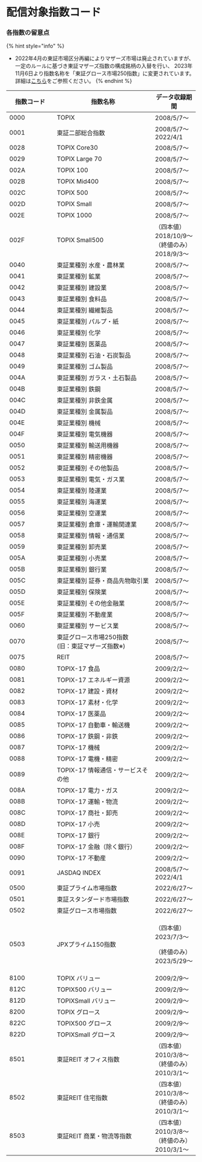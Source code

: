 # 配信対象指数コード

### 各指数の留意点

{% hint style="info" %}

* 2022年4月の東証市場区分再編によりマザーズ市場は廃止されていますが、一定のルールに基づき東証マザーズ指数の構成銘柄の入替を行い、 2023年11月6日より指数名称を「東証グロース市場250指数」に変更されています。\
  詳細は[こちら](https://www.jpx.co.jp/news/6030/20230428-01.html)をご参照ください。
  {% endhint %}

<table><thead><tr><th width="133">指数コード</th><th width="297">指数名称</th><th>データ収録期間</th></tr></thead><tbody><tr><td>0000</td><td>TOPIX</td><td>2008/5/7〜</td></tr><tr><td>0001</td><td>東証二部総合指数</td><td>2008/5/7〜2022/4/1</td></tr><tr><td>0028</td><td>TOPIX Core30</td><td>2008/5/7〜</td></tr><tr><td>0029</td><td>TOPIX Large 70</td><td>2008/5/7〜</td></tr><tr><td>002A</td><td>TOPIX 100</td><td>2008/5/7〜</td></tr><tr><td>002B</td><td>TOPIX Mid400</td><td>2008/5/7〜</td></tr><tr><td>002C</td><td>TOPIX 500</td><td>2008/5/7〜</td></tr><tr><td>002D</td><td>TOPIX Small</td><td>2008/5/7〜</td></tr><tr><td>002E</td><td>TOPIX 1000</td><td>2008/5/7〜</td></tr><tr><td>002F</td><td>TOPIX Small500</td><td>（四本値）2018/10/9〜<br>（終値のみ）2018/9/3〜</td></tr><tr><td>0040</td><td>東証業種別 水産・農林業</td><td>2008/5/7〜</td></tr><tr><td>0041</td><td>東証業種別 鉱業</td><td>2008/5/7〜</td></tr><tr><td>0042</td><td>東証業種別 建設業</td><td>2008/5/7〜</td></tr><tr><td>0043</td><td>東証業種別 食料品</td><td>2008/5/7〜</td></tr><tr><td>0044</td><td>東証業種別 繊維製品</td><td>2008/5/7〜</td></tr><tr><td>0045</td><td>東証業種別 パルプ・紙</td><td>2008/5/7〜</td></tr><tr><td>0046</td><td>東証業種別 化学</td><td>2008/5/7〜</td></tr><tr><td>0047</td><td>東証業種別 医薬品</td><td>2008/5/7〜</td></tr><tr><td>0048</td><td>東証業種別 石油・石炭製品​</td><td>2008/5/7〜</td></tr><tr><td>0049</td><td>東証業種別 ゴム製品</td><td>2008/5/7〜</td></tr><tr><td>004A</td><td>東証業種別 ガラス・土石製品</td><td>2008/5/7〜</td></tr><tr><td>004B</td><td>東証業種別 鉄鋼</td><td>2008/5/7〜</td></tr><tr><td>004C</td><td>東証業種別 非鉄金属</td><td>2008/5/7〜</td></tr><tr><td>004D</td><td>東証業種別 金属製品</td><td>2008/5/7〜</td></tr><tr><td>004E</td><td>東証業種別 機械</td><td>2008/5/7〜</td></tr><tr><td>004F</td><td>東証業種別 電気機器</td><td>2008/5/7〜</td></tr><tr><td>0050</td><td>東証業種別 輸送用機器</td><td>2008/5/7〜</td></tr><tr><td>0051</td><td>東証業種別 精密機器</td><td>2008/5/7〜</td></tr><tr><td>0052</td><td>東証業種別 その他製品</td><td>2008/5/7〜</td></tr><tr><td>0053</td><td>東証業種別 電気・ガス業</td><td>2008/5/7〜</td></tr><tr><td>0054</td><td>東証業種別 陸運業</td><td>2008/5/7〜</td></tr><tr><td>0055</td><td>東証業種別 海運業</td><td>2008/5/7〜</td></tr><tr><td>0056</td><td>東証業種別 空運業</td><td>2008/5/7〜</td></tr><tr><td>0057</td><td>東証業種別 倉庫・運輸関連業​</td><td>2008/5/7〜</td></tr><tr><td>0058</td><td>東証業種別 情報・通信業</td><td>2008/5/7〜</td></tr><tr><td>0059</td><td>東証業種別 卸売業</td><td>2008/5/7〜</td></tr><tr><td>005A</td><td>東証業種別 小売業</td><td>2008/5/7〜</td></tr><tr><td>005B</td><td>東証業種別 銀行業</td><td>2008/5/7〜</td></tr><tr><td>005C</td><td>東証業種別 証券・商品先物取引業</td><td>2008/5/7〜</td></tr><tr><td>005D</td><td>東証業種別 保険業</td><td>2008/5/7〜</td></tr><tr><td>005E</td><td>東証業種別 その他金融業</td><td>2008/5/7〜</td></tr><tr><td>005F</td><td>東証業種別 不動産業</td><td>2008/5/7〜</td></tr><tr><td>0060</td><td>東証業種別 サービス業</td><td>2008/5/7〜</td></tr><tr><td>0070</td><td>東証グロース市場250指数<br>(旧：東証マザーズ指数※)</td><td>2008/5/7〜</td></tr><tr><td>0075</td><td>REIT</td><td>2008/5/7〜</td></tr><tr><td>0080</td><td>TOPIX-17 食品</td><td>2009/2/2〜</td></tr><tr><td>0081</td><td>TOPIX-17 エネルギー資源</td><td>2009/2/2〜</td></tr><tr><td>0082</td><td>TOPIX-17 建設・資材</td><td>2009/2/2〜</td></tr><tr><td>0083</td><td>TOPIX-17 素材・化学</td><td>2009/2/2〜</td></tr><tr><td>0084</td><td>TOPIX-17 医薬品</td><td>2009/2/2〜</td></tr><tr><td>0085</td><td>TOPIX-17 自動車・輸送機</td><td>2009/2/2〜</td></tr><tr><td>0086</td><td>TOPIX-17 鉄鋼・非鉄​</td><td>2009/2/2〜</td></tr><tr><td>0087</td><td>TOPIX-17 機械</td><td>2009/2/2〜</td></tr><tr><td>0088</td><td>TOPIX-17 電機・精密</td><td>2009/2/2〜</td></tr><tr><td>0089</td><td>TOPIX-17 情報通信・サービスその他</td><td>2009/2/2〜</td></tr><tr><td>008A</td><td>TOPIX-17 電力・ガス</td><td>2009/2/2〜</td></tr><tr><td>008B</td><td>TOPIX-17 運輸・物流</td><td>2009/2/2〜</td></tr><tr><td>008C</td><td>TOPIX-17 商社・卸売</td><td>2009/2/2〜</td></tr><tr><td>008D</td><td>TOPIX-17 小売</td><td>2009/2/2〜</td></tr><tr><td>008E</td><td>TOPIX-17 銀行</td><td>2009/2/2〜</td></tr><tr><td>008F</td><td>TOPIX-17 金融（除く銀行）</td><td>2009/2/2〜</td></tr><tr><td>0090</td><td>TOPIX-17 不動産</td><td>2009/2/2〜</td></tr><tr><td>0091</td><td>JASDAQ INDEX</td><td>2008/5/7〜2022/4/1</td></tr><tr><td>0500</td><td>東証プライム市場指数</td><td>2022/6/27〜</td></tr><tr><td>0501</td><td>東証スタンダード市場指数</td><td>2022/6/27〜</td></tr><tr><td>0502</td><td>東証グロース市場指数</td><td>2022/6/27〜</td></tr><tr><td>0503</td><td>JPXプライム150指数</td><td><p>（四本値）2023/7/3〜</p><p>（終値のみ）2023/5/29〜</p></td></tr><tr><td>8100</td><td>TOPIX バリュー</td><td>2009/2/9〜</td></tr><tr><td>812C</td><td>TOPIX500 バリュー</td><td>2009/2/9〜</td></tr><tr><td>812D</td><td>TOPIXSmall バリュー</td><td>2009/2/9〜</td></tr><tr><td>8200</td><td>TOPIX グロース</td><td>2009/2/9〜</td></tr><tr><td>822C</td><td>TOPIX500 グロース</td><td>2009/2/9〜</td></tr><tr><td>822D</td><td>TOPIXSmall グロース</td><td>2009/2/9〜</td></tr><tr><td>8501</td><td>東証REIT オフィス指数</td><td>（四本値）2010/3/8〜<br>（終値のみ）2010/3/1〜</td></tr><tr><td>8502</td><td>東証REIT 住宅指数</td><td>（四本値）2010/3/8〜<br>（終値のみ）2010/3/1〜</td></tr><tr><td>8503</td><td>東証REIT 商業・物流等指数</td><td>（四本値）2010/3/8〜<br>（終値のみ）2010/3/1〜</td></tr></tbody></table>
